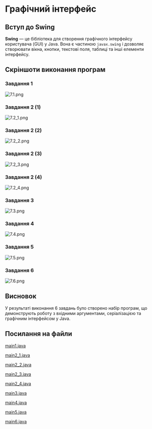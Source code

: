 # Графічний інтерфейс 

## Вступ до **Swing**

**Swing** — це бібліотека для створення графічного інтерфейсу користувача (GUI) у Java. Вона є частиною `javax.swing` і дозволяє створювати вікна, кнопки, текстові поля, таблиці та інші елементи інтерфейсу.

## Скріншоти виконання програм

### Завдання 1
![7.1.png](../../image/7.1.png)

### Завдання 2 (1)
![7.2_1.png](../../image/7.2_1.png)

### Завдання 2 (2)
![7.2_2.png](../../image/7.2_2.png)

### Завдання 2 (3)
![7.2_3.png](../../image/7.2_3.png)

### Завдання 2 (4)
![7.2_4.png](../../image/7.2_4.png)

### Завдання 3
![7.3.png](../../image/7.3.png)

### Завдання 4
![7.4.png](../../image/7.4.png)

### Завдання 5
![7.5.png](../../image/7.5.png)

### Завдання 6
![7.6.png](../../image/7.6.png)

## Висновок
У результаті виконання 6 завдань було створено набір програм, що демонструють роботу з вхідними аргументами, серіалізацією та графічним інтерфейсом у Java.

## Посилання на файли

[main1.java](main1.java)

[main2_1.java](main2_1.java)

[main2_2.java](main2_2.java)

[main2_3.java](main2_3.java)

[main2_4.java](main2_4.java)

[main3.java](main3.java)

[main4.java](main4.java)

[main5.java](main5.java)

[main6.java](main6.java)